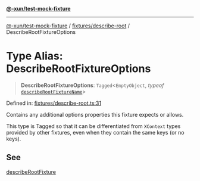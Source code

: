 [**@-xun/test-mock-fixture**](../../../README.md)

***

[@-xun/test-mock-fixture](../../../README.md) / [fixtures/describe-root](../README.md) / DescribeRootFixtureOptions

# Type Alias: DescribeRootFixtureOptions

> **DescribeRootFixtureOptions**: `Tagged`\<`EmptyObject`, *typeof* [`describeRootFixtureName`](../variables/describeRootFixtureName.md)\>

Defined in: [fixtures/describe-root.ts:31](https://github.com/Xunnamius/test-utils/blob/e96d066a8d31079cb061bc2dac285562fbf7b708/packages/test-mock-fixture/src/fixtures/describe-root.ts#L31)

Contains any additional options properties this fixture expects or allows.

This type is Tagged so that it can be differentiated from `XContext`
types provided by other fixtures, even when they contain the same keys (or no
keys).

## See

[describeRootFixture](../functions/describeRootFixture.md)
